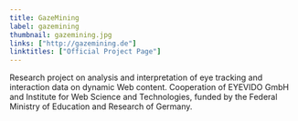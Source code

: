 ```yaml
---
title: GazeMining
label: gazemining
thumbnail: gazemining.jpg
links: ["http://gazemining.de"]
linktitles: ["Official Project Page"]
---
```

Research project on analysis and interpretation of eye tracking and interaction data on dynamic Web content. Cooperation of EYEVIDO GmbH and Institute for Web Science and Technologies, funded by the Federal Ministry of Education and Research of Germany.